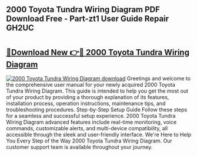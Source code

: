 ## 2000 Toyota Tundra Wiring Diagram PDF Download Free - Part-zt1 User Guide Repair GH2UC

# <h2><a href="http://dfqffa.blite.top/?on=2000+Toyota+Tundra+Wiring+Diagram">🔗Download New 👉🔴 2000 Toyota Tundra Wiring Diagram</a></h2>

[![2000 Toyota Tundra Wiring Diagram download](https://i.imgur.com/lujVjoI.png)](http://dfqffa.blite.top/?on=2000+Toyota+Tundra+Wiring+Diagram)
Greetings and welcome to the comprehensive user manual for your newly acquired 2000 Toyota Tundra Wiring Diagram. This guide is intended to help you get the most out of your product by providing a thorough explanation of its features, installation process, operation instructions, maintenance tips, and troubleshooting procedures. Step-by-Step Setup Guide Follow these steps for a seamless and successful setup experience. 2000 Toyota Tundra Wiring Diagram advanced features include real-time monitoring, voice commands, customizable alerts, and multi-device compatibility, all accessible through the sleek and user-friendly interface. We're Here to Help You Every Step of the Way 2000 Toyota Tundra Wiring Diagram. Our customer support team is available throughout your journey.
